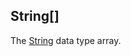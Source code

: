 String[]
--------

The [String](https://docs.oracle.com/en/java/javase/17/docs/api/java.base/java/lang/String.html) data type array.

